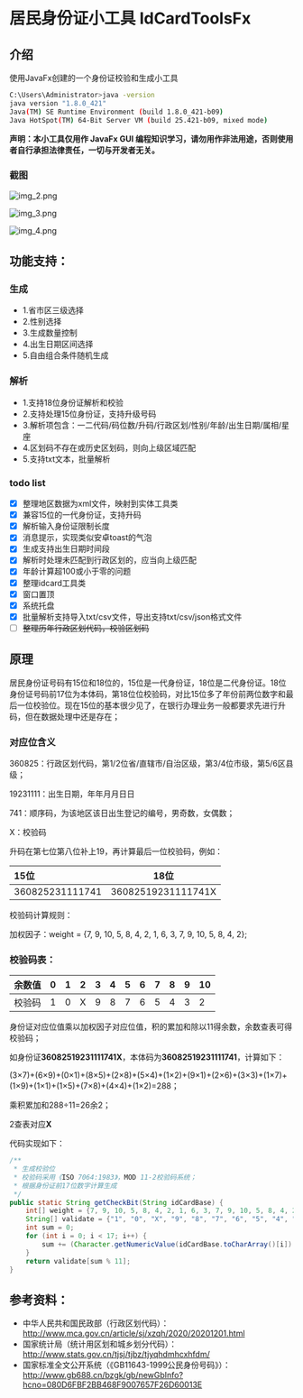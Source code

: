 # 居民身份证小工具 IdCardToolsFx

## 介绍
使用JavaFx创建的一个身份证校验和生成小工具

```bash
C:\Users\Administrator>java -version
java version "1.8.0_421"
Java(TM) SE Runtime Environment (build 1.8.0_421-b09)
Java HotSpot(TM) 64-Bit Server VM (build 25.421-b09, mixed mode)
```

**声明：本小工具仅用作 JavaFx GUI 编程知识学习，请勿用作非法用途，否则使用者自行承担法律责任，一切与开发者无关。**


### 截图
![img_2.png](doc/img/img_2.png)

![img_3.png](doc/img/img_3.png)

![img_4.png](doc/img/img_4.png)

## 功能支持：

### 生成

+ 1.省市区三级选择
+ 2.性别选择
+ 3.生成数量控制
+ 4.出生日期区间选择
+ 5.自由组合条件随机生成

### 解析

+ 1.支持18位身份证解析和校验
+ 2.支持处理15位身份证，支持升级号码
+ 3.解析项包含：一二代码/码位数/升码/行政区划/性别/年龄/出生日期/属相/星座
+ 4.区划码不存在或历史区划码，则向上级区域匹配
+ 5.支持txt文本，批量解析

### todo list

+ [x] 整理地区数据为xml文件，映射到实体工具类
+ [x] 兼容15位的一代身份证，支持升码
+ [x] 解析输入身份证限制长度
+ [x] 消息提示，实现类似安卓toast的气泡
+ [x] 生成支持出生日期时间段
+ [x] 解析时处理未匹配到行政区划的，应当向上级匹配
+ [x] 年龄计算超100或小于零的问题
+ [x] 整理idcard工具类
+ [x] 窗口置顶
+ [x] 系统托盘
+ [x] 批量解析支持导入txt/csv文件，导出支持txt/csv/json格式文件
+ [ ] ~~整理历年行政区划代码，校验区划码~~

## 原理

居民身份证号码有15位和18位的，15位是一代身份证，18位是二代身份证。18位身份证号码前17位为本体码，第18位位校验码，对比15位多了年份前两位数字和最后一位校验位。现在15位的基本很少见了，在银行办理业务一般都要求先进行升码，但在数据处理中还是存在；

### 对应位含义

360825：行政区划代码，第1/2位省/直辖市/自治区级，第3/4位市级，第5/6区县级；

19231111：出生日期，年年月月日日

741：顺序码，为该地区该日出生登记的编号，男奇数，女偶数；

X：校验码

升码在第七位第八位补上19，再计算最后一位校验码，例如：

| 15位            | 18位               |
| :-------------- | ------------------ |
| 360825231111741 | 36082519231111741X |

校验码计算规则：

加权因子：weight = {7, 9, 10, 5, 8, 4, 2, 1, 6, 3, 7, 9, 10, 5, 8, 4, 2};

### 校验码表：

| 余数值 | 0    | 1    | 2    | 3    | 4    | 5    | 6    | 7    | 8    | 9    | 10   |
| ------ | ---- | ---- | ---- | ---- | ---- | ---- | ---- | ---- | ---- | ---- | ---- |
| 校验码 | 1    | 0    | X    | 9    | 8    | 7    | 6    | 5    | 4    | 3    | 2    |

身份证对应位值乘以加权因子对应位值，积的累加和除以11得余数，余数查表可得校验码；

如身份证**36082519231111741X**，本体码为**36082519231111741**，计算如下：

(3×7)+(6×9)+(0×1)+(8×5)+(2×8)+(5×4)+(1×2)+(9×1)+(2×6)+(3×3)+(1×7)+(1×9)+(1×1)+(1×5)+(7×8)+(4×4)+(1×2)=288；

乘积累加和288÷11=26余2；

2查表对应**X**

代码实现如下：

```java
/**
 * 生成校验位
 * 校验码采用《ISO 7064:1983》，MOD 11-2校验码系统；
 * 根据身份证前17位数字计算生成
 */
public static String getCheckBit(String idCardBase) {
    int[] weight = {7, 9, 10, 5, 8, 4, 2, 1, 6, 3, 7, 9, 10, 5, 8, 4, 2};
    String[] validate = {"1", "0", "X", "9", "8", "7", "6", "5", "4", "3", "2"};
    int sum = 0;
    for (int i = 0; i < 17; i++) {
        sum += (Character.getNumericValue(idCardBase.toCharArray()[i]) * weight[i]);
    }
    return validate[sum % 11];
}
```

## 参考资料：

+ 中华人民共和国民政部（行政区划代码）：http://www.mca.gov.cn/article/sj/xzqh/2020/20201201.html
+ 国家统计局（统计用区划和城乡划分代码）：http://www.stats.gov.cn/tjsj/tjbz/tjyqhdmhcxhfdm/
+ 国家标准全文公开系统（《GB11643-1999公民身份号码》）：http://www.gb688.cn/bzgk/gb/newGbInfo?hcno=080D6FBF2BB468F9007657F26D60013E